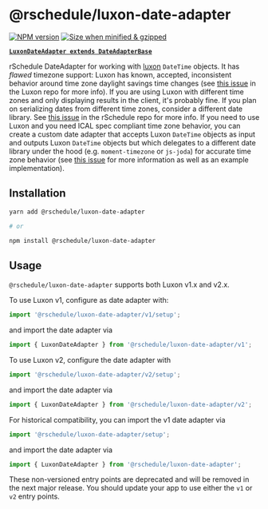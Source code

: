 # @rschedule/luxon-date-adapter

[![NPM version](https://flat.badgen.net/npm/v/@rschedule/luxon-date-adapter)](https://www.npmjs.com/package/@rschedule/luxon-date-adapter) [![Size when minified & gzipped](https://flat.badgen.net/bundlephobia/minzip/@rschedule/luxon-date-adapter)](https://www.npmjs.com/package/@rschedule/luxon-date-adapter)

**[`LuxonDateAdapter extends DateAdapterBase`](./1.%20Overview.md#dateadapterbase)**

rSchedule DateAdapter for working with [luxon](https://moment.github.io/luxon/) `DateTime` objects. It has _flawed_ timezone support: Luxon has known, accepted, inconsistent behavior around time zone daylight savings time changes (see [this issue](https://github.com/moment/luxon/issues/1089) in the Luxon repo for more info). If you are using Luxon with different time zones and only displaying results in the client, it's probably fine. If you plan on serializing dates from different time zones, consider a different date library. See [this issue](https://gitlab.com/john.carroll.p/rschedule/-/issues/66) in the rSchedule repo for more info. If you need to use Luxon and you need ICAL spec compliant time zone behavior, you can create a custom date adapter that accepts Luxon `DateTime` objects as input and outputs Luxon `DateTime` objects but which delegates to a different date library under the hood (e.g. `moment-timezone` or `js-joda`) for accurate time zone behavior (see [this issue](https://gitlab.com/john.carroll.p/rschedule/-/issues/66#note_751765330) for more information as well as an example implementation).

## Installation

```bash
yarn add @rschedule/luxon-date-adapter

# or

npm install @rschedule/luxon-date-adapter
```

## Usage

`@rschedule/luxon-date-adapter` supports both Luxon v1.x and v2.x.

To use Luxon v1, configure as date adapter with:

```typescript
import '@rschedule/luxon-date-adapter/v1/setup';
```

and import the date adapter via

```ts
import { LuxonDateAdapter } from '@rschedule/luxon-date-adapter/v1';
```

To use Luxon v2, configure the date adapter with

```typescript
import '@rschedule/luxon-date-adapter/v2/setup';
```

and import the date adapter via

```ts
import { LuxonDateAdapter } from '@rschedule/luxon-date-adapter/v2';
```

For historical compatibility, you can import the v1 date adapter via

```typescript
import '@rschedule/luxon-date-adapter/setup';
```

and import the date adapter via

```ts
import { LuxonDateAdapter } from '@rschedule/luxon-date-adapter';
```

These non-versioned entry points are deprecated and will be removed in the next major release. You should update your app to use either the `v1` or `v2` entry points.
